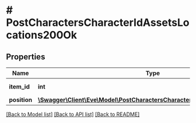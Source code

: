 # # PostCharactersCharacterIdAssetsLocations200Ok

## Properties

Name | Type | Description | Notes
------------ | ------------- | ------------- | -------------
**item_id** | **int** | item_id integer |
**position** | [**\Swagger\Client\Eve\Model\PostCharactersCharacterIdAssetsLocationsPosition**](PostCharactersCharacterIdAssetsLocationsPosition.md) |  |

[[Back to Model list]](../../README.md#models) [[Back to API list]](../../README.md#endpoints) [[Back to README]](../../README.md)
